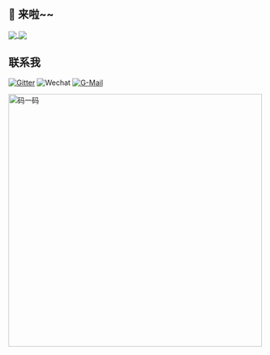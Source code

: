 ## 👋 来啦~~

<a href="https://github.com/anuraghazra/github-readme-stats">
  <img align="center" src="https://github-readme-stats.vercel.app/api?username=zhangyd-c&count_private=true&show_icons=true&theme=radical" />
</a>
<a href="https://github.com/anuraghazra/convoychat">
  <img align="center" src="https://github-readme-stats.vercel.app/api/top-langs/?username=zhangyd-c&layout=compact" />
</a>

## 联系我


<a href="https://gitter.im/yadong-zhang/justauth" target="_blank">![Gitter](https://img.shields.io/gitter/room/yadong.zhang/justauth?style=flat-square&color=ff69b4)</a>
<a>![Wechat](https://img.shields.io/badge/%E5%BE%AE%E4%BF%A1-justauth-brightgreen?style=flat-square&logo=wechat)</a>
<a href="mailto:yadong.zhang0415@gmail.com" target="_blank">![G-Mail](https://img.shields.io/badge/%E9%82%AE%E7%AE%B1-yadong.zhang0415(a)gmail.com-orange?style=flat-square&logo=Minutemailer)</a>

<img alt="码一码" src="https://justauth.wiki/wechat_mp_search.png" width="500" title="微信公众号">

<!--

<p align="center">
    <img src="https://github.com/zhangyd-c/zhangyd-c/blob/master/cover.png?raw=true" style="width: 100px;" title="碧油鸡">    
</p>

**zhangyd-c/zhangyd-c** is a ✨ _special_ ✨ repository because its `README.md` (this file) appears on your GitHub profile.

Here are some ideas to get you started:

- 🔭 I’m currently working on ...
- 🌱 I’m currently learning ...
- 👯 I’m looking to collaborate on ...
- 🤔 I’m looking for help with ...
- 💬 Ask me about ...
- 📫 How to reach me: ...
- 😄 Pronouns: ...
- ⚡ Fun fact: ...
-->
